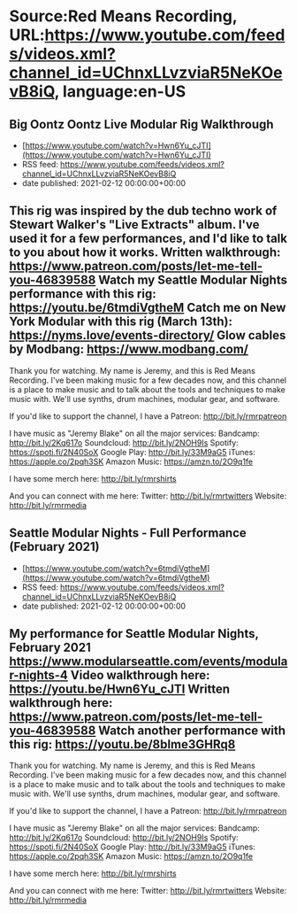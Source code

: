 # Source:Red Means Recording, URL:https://www.youtube.com/feeds/videos.xml?channel_id=UChnxLLvzviaR5NeKOevB8iQ, language:en-US

## Big Oontz Oontz Live Modular Rig Walkthrough
 - [https://www.youtube.com/watch?v=Hwn6Yu_cJTI](https://www.youtube.com/watch?v=Hwn6Yu_cJTI)
 - RSS feed: https://www.youtube.com/feeds/videos.xml?channel_id=UChnxLLvzviaR5NeKOevB8iQ
 - date published: 2021-02-12 00:00:00+00:00

This rig was inspired by the dub techno work of Stewart Walker's "Live Extracts" album. I've used it for a few performances, and I'd like to talk to you about how it works.
Written walkthrough: https://www.patreon.com/posts/let-me-tell-you-46839588
Watch my Seattle Modular Nights performance with this rig: https://youtu.be/6tmdiVgtheM
Catch me on New York Modular with this rig (March 13th): https://nyms.love/events-directory/
Glow cables by Modbang: https://www.modbang.com/
------------------------------------
Thank you for watching. My name is Jeremy, and this is Red Means Recording. I've been making music for a few decades now, and this channel is a place to make music and to talk about the tools and techniques to make music with. We'll use synths, drum machines, modular gear, and software. 

If you'd like to support the channel, I have a Patreon:  http://bit.ly/rmrpatreon

I have music as "Jeremy Blake" on all the major services: 
Bandcamp: http://bit.ly/2Kq617o
Soundcloud: http://bit.ly/2NOH9Is
Spotify: https://spoti.fi/2N40SoX
Google Play: http://bit.ly/33M9aG5
iTunes: https://apple.co/2pqh3SK
Amazon Music: https://amzn.to/2O9q1fe

I have some merch here: http://bit.ly/rmrshirts

And you can connect with me here: 
Twitter: http://bit.ly/rmrtwitters
Website: http://bit.ly/rmrmedia

## Seattle Modular Nights - Full Performance (February 2021)
 - [https://www.youtube.com/watch?v=6tmdiVgtheM](https://www.youtube.com/watch?v=6tmdiVgtheM)
 - RSS feed: https://www.youtube.com/feeds/videos.xml?channel_id=UChnxLLvzviaR5NeKOevB8iQ
 - date published: 2021-02-12 00:00:00+00:00

My performance for Seattle Modular Nights, February 2021
https://www.modularseattle.com/events/modular-nights-4
Video walkthrough here: https://youtu.be/Hwn6Yu_cJTI
Written walkthrough here: https://www.patreon.com/posts/let-me-tell-you-46839588
Watch another performance with this rig: https://youtu.be/8bIme3GHRq8
------------------------------------
Thank you for watching. My name is Jeremy, and this is Red Means Recording. I've been making music for a few decades now, and this channel is a place to make music and to talk about the tools and techniques to make music with. We'll use synths, drum machines, modular gear, and software. 

If you'd like to support the channel, I have a Patreon:  http://bit.ly/rmrpatreon

I have music as "Jeremy Blake" on all the major services: 
Bandcamp: http://bit.ly/2Kq617o
Soundcloud: http://bit.ly/2NOH9Is
Spotify: https://spoti.fi/2N40SoX
Google Play: http://bit.ly/33M9aG5
iTunes: https://apple.co/2pqh3SK
Amazon Music: https://amzn.to/2O9q1fe

I have some merch here: http://bit.ly/rmrshirts

And you can connect with me here: 
Twitter: http://bit.ly/rmrtwitters
Website: http://bit.ly/rmrmedia

